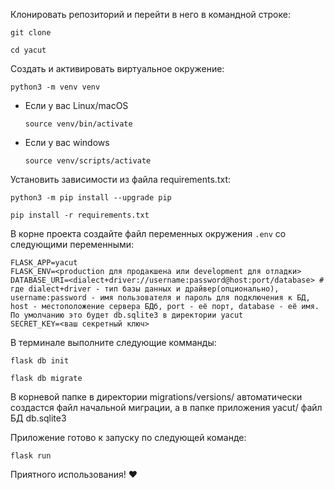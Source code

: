 Клонировать репозиторий и перейти в него в командной строке:

```
git clone 
```

```
cd yacut
```

Cоздать и активировать виртуальное окружение:

```
python3 -m venv venv
```

* Если у вас Linux/macOS

    ```
    source venv/bin/activate
    ```

* Если у вас windows

    ```
    source venv/scripts/activate
    ```

Установить зависимости из файла requirements.txt:

```
python3 -m pip install --upgrade pip
```

```
pip install -r requirements.txt
```

В корне проекта создайте файл переменных окружения `.env` со следующими переменными:
```
FLASK_APP=yacut
FLASK_ENV=<production для продакшена или development для отладки>
DATABASE_URI=<dialect+driver://username:password@host:port/database> # где dialect+driver - тип базы данных и драйвер(опционально), username:password - имя пользователя и пароль для подключения к БД, host - местоположение сервера БДб, port - её порт, database - её имя. По умолчанию это будет db.sqlite3 в директории yacut
SECRET_KEY=<ваш секретный ключ>
```
В терминале выполните следующие комманды:
```
flask db init
```

```
flask db migrate
```

В корневой папке в директории migrations/versions/ автоматически создастся файл начальной миграции, а в папке приложения yacut/ файл БД db.sqlite3 <br>

Приложение готово к запуску по следующей команде:
```
flask run
```
Приятного использования! :heart:
